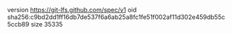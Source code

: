 version https://git-lfs.github.com/spec/v1
oid sha256:c9bd2dd1ff16db7de537f6a6ab25a8fc1fe51f002af11d302e459db55c5ccb89
size 35335

